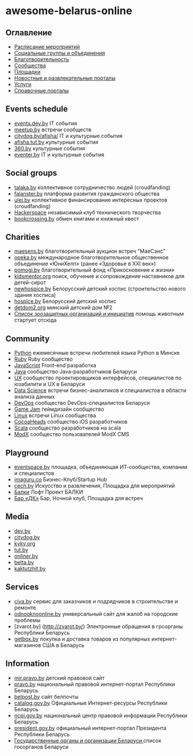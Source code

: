 # awesome-belarus-online

## Оглавление

* [Расписание мероприятий](#events-schedule)
* [Социальные группы и объединения](#social-groups)
* [Благотворительность](#charities)
* [Сообщества](#community)
* [Площадки](#playground)
* [Новостные и развлекательные порталы](#media)
* [Услуги](#services)
* [Справочные порталы](#information)

## Events schedule
  - [events.dev.by](https://events.dev.by) IT события
  - [meetup.by](http://meetup.by/) встречи сообществ
  - [citydog.by/afisha/](http://citydog.by/afisha/) IT и культурные события
  - [afisha.tut.by](http://afisha.tut.by/) культурные события
  - [360.by](http://360.by/) культурные события
  - [eventer.by](http://eventer.by/) IT и культурные события

## Social groups
  - [talaka.by](http://www.talaka.by/) коллективное сотрудничество людей (croudfanding)
  - [falanster.by](http://falanster.by/ru) платформа развития гражданского общества
  - [ulej.by](http://ulej.by/) коллективное финансирование интересных проектов (croudfanding)
  - [Hackerspace](https://www.facebook.com/hs.minsk) независимый клуб технического творчества
  - [bookcrossing.by](http://bookcrossing.by/) обмен книгами и книжный квест

## Сharities
  - [maesens.by](http://maesens.by/) благотворительный аукцион встреч "МаеСэнс"
  - [opeka.by](http://www.opeka.by/) международное благотворительное общественное объединение «ЮниХелп» (ранее «Здоровье в XXI век»)
  - [pomogi.by](http://www.pomogi.by/) благотворительный фонд «Прикосновение к жизни»
  - [kidsmentor.org](http://kidsmentor.org/) поиск, обучение и сопровождение наставников для детей-сирот
  - [newhospice.by](http://newhospice.by/) Белорусский детский хоспис (строительство нового здания хосписа)
  - [hospice.by](http://www.hospice.by) Белорусский детский хоспис
  - [detdom2.org](http://detdom2.org/help.html) минский детский дом №2
  - [Список зоозащитных организаций и инициатив](http://www.mesto-pod-solncem.org/2013/10/blog-post_21.html) помощь животным стартует отсюда

## Сommunity
  - [Python](https://www.facebook.com/MinskPythonMeetup) eжемесячные встречи любителей языка Python в Минске
  - [Ruby](http://brug.by/) Ruby сообщество
  - [JavaScript](https://www.facebook.com/MinskJS) Front-end разработка
  - [Java](https://www.facebook.com/BelarusJavaUserGroup) cообщество Java-разработчиков Беларуси
  - [UX](https://www.facebook.com/UXBelarus) cообщество проектировщиков интерфейсов, специалистов по юзабилити и UX в Беларуси
  - [Data Science](https://www.facebook.com/groups/DataTalks) встречи бизнес-аналитиков и специалистов в области анализа данных
  - [DevOps](https://www.facebook.com/groups/391132934426041/?ref=bookmarks) сообщество DevOps-специалистов Беларуси
  - [Game Jam](https://www.facebook.com/groups/ggjby) геймдизайн сообщество
  - [Linux](http://mlug.linux.by/) встречи Linux сообщества
  - [CocoaHeads](http://cocoaheads.org/by/Minsk/index.html) сообщество iOS разработчиков
  - [Scala](http://scala.by) сообщество разработчиков на scala
  - [ModX](http://modx.by) сообщество пользователей ModX CMS

## Playground
  - [eventspace.by](https://www.facebook.com/eventspace.by) площадка, объединяющая ИТ-сообщества, компании и специалистов
  - [imaguru.co](https://www.facebook.com/imaguruby) Бизнес-Клуб/Startup Hub
  - [cech.by](https://www.facebook.com/cech.by) Искусство и развлечения, Площадка для мероприятий
  - [Балки](https://www.facebook.com/loftbalki) Лофт Проект БАЛКИ
  - [Бар «ДК»](https://www.facebook.com/domcult) Бар, Ночной клуб, Площадка для встреч

## Media
  - [dev.by](https://dev.by/)
  - [citydog.by](http://citydog.by/)
  - [kyky.org](http://kyky.org/)
  - [tut.by](http://www.tut.by/)
  - [onliner.by](http://www.onliner.by/)
  - [belta.by](http://www.belta.by/)
  - [kaktutzhit.by](http://kaktutzhit.by/)

## Services
  - [civa.by](http://civa.by/) сервис для заказчиков и подрядчиков в строительстве и ремонте
  - [odnooknoonline.by](http://odnooknoonline.by/) универсальный сайт для жалоб на городские проблемы
  - [zvarot.by] (http://zvarot.by/) Электронные обращения в грсорганы Республики Беларусь
  - [getbox.by](http://www.getbox.by/) покупка и доставка товаров из популярных интернет-магазинов США в Беларусь

## Information
  - [mir.pravo.by](http://mir.pravo.by/) детский правовой сайт
  - [pravo.by](http://www.pravo.by/) национальный правовой интернет-портал Республики Беларусь
  - [belpost.by](http://belpost.by/) сайт белпочты
  - [catalog.gov.by](http://www.catalog.gov.by/) Официальные Интернет-ресурсы Республики Беларусь
  - [ncpi.gov.by](http://ncpi.gov.by/) национальный центр правовой информации Республики Беларусь
  - [president.gov.by](http://www.president.gov.by/) официальный интернет-портал Президента Республики Беларусь
  - [Государственные органы и организации Беларуси ](http://president.gov.by/ru/gosorgans_ru/) список госорганов Беларуси
